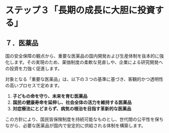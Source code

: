 # ステップ３「長期の成長に大胆に投資する」
## ７．医薬品

国の安全保障の観点から、重要な医薬品の国内開発および生産体制を抜本的に強化します。その実現のため、薬価制度の柔軟な見直しや、企業による研究開発への投資を力強く促進します。

対象となる「重要な医薬品」は、以下の３つの基準に基づき、客観的かつ透明性の高いプロセスで定めます。

1.  **子どもの命を守り、未来を育む医薬品**
2.  **国民の健康寿命を延伸し、社会全体の活力を維持する医薬品**
3.  **対症療法にとどまらず、病気の根治を目指す革新的な医薬品**

この方針により、国民皆保険制度を持続可能なものとし、世代間の公平性を保ちながら、必要な医薬品が国内で安定的に供給される体制を構築します。
